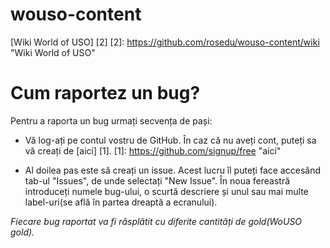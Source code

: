 wouso-content
=============

[Wiki World of USO] [2]
[2]: https://github.com/rosedu/wouso-content/wiki "Wiki World of USO"


Cum raportez un bug?
=====================

Pentru a raporta un bug urmați secvența de pași:

* Vă log-ați pe contul vostru de GitHub. În caz că nu aveți cont, puteți sa vă
  creați de [aici] [1].
  [1]: https://github.com/signup/free "aici"

* Al doilea pas este să creați un issue. Acest lucru îl puteți face accesând 
  tab-ul "Issues", de unde selectați "New Issue". În noua fereastră introduceți
  numele bug-ului, o scurtă descriere și unul sau mai multe label-uri(se află
  în partea dreaptă a ecranului).

*Fiecare bug raportat va fi răsplătit cu diferite cantități de gold(WoUSO gold).* 
   
